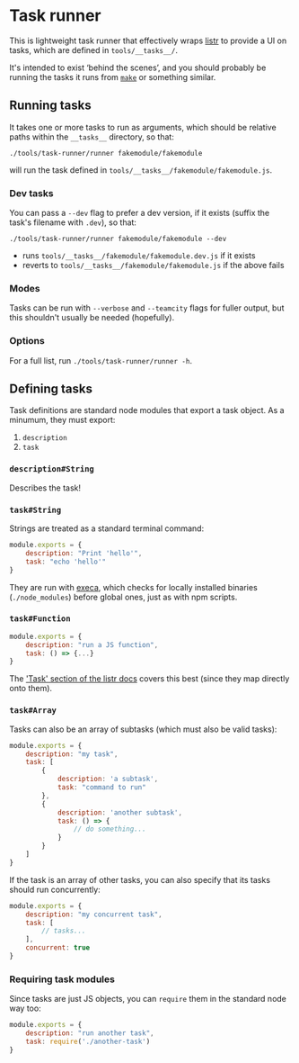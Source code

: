 # Task runner

This is lightweight task runner that effectively wraps [listr](https://github.com/SamVerschueren/listr) to provide a UI on tasks, which are defined in `tools/__tasks__/`.

It's intended to exist ‘behind the scenes’, and you should probably be running the tasks it runs from [`make`](https://github.com/guardian/frontend/blob/master/makefile) or something similar.

## Running tasks

It takes one or more tasks to run as arguments, which should be relative paths within the `__tasks__` directory, so that:

```
./tools/task-runner/runner fakemodule/fakemodule
```

will run the task defined in `tools/__tasks__/fakemodule/fakemodule.js`.

### Dev tasks

You can pass a `--dev` flag to prefer a dev version, if it exists (suffix the task's filename with `.dev`), so that:

```
./tools/task-runner/runner fakemodule/fakemodule --dev
```
- runs `tools/__tasks__/fakemodule/fakemodule.dev.js` if it exists
- reverts to `tools/__tasks__/fakemodule/fakemodule.js` if the above fails

### Modes

Tasks can be run with `--verbose` and `--teamcity` flags for fuller output, but this shouldn't usually be needed (hopefully).

### Options

For a full list, run `./tools/task-runner/runner -h`.

## Defining tasks

Task definitions are standard node modules that export a task object. As a minumum, they must export:

1. `description`
2. `task`


### `description#String`

Describes the task!

### `task#String`

Strings are treated as a standard terminal command:

```js
module.exports = {
    description: "Print 'hello'",
    task: "echo 'hello'"
}
```

They are run with [execa](https://github.com/sindresorhus/execa), which checks for locally installed binaries (`./node_modules`) before global ones, just as with npm scripts.

### `task#Function`



```js
module.exports = {
    description: "run a JS function",
    task: () => {...}
}
```
The ['Task' section of the listr docs](https://github.com/SamVerschueren/listr#task) covers this best (since they map directly onto them).

### `task#Array`

Tasks can also be an array of subtasks (which must also be valid tasks):

```js
module.exports = {
    description: "my task",
    task: [
        {
            description: 'a subtask',
            task: "command to run"
        },
        {
            description: 'another subtask',
            task: () => {
                // do something...
            }
        }
    ]
}
```

If the task is an array of other tasks, you can also specify that its tasks should run concurrently:

```js
module.exports = {
    description: "my concurrent task",
    task: [
    	// tasks...
    ],
    concurrent: true
}
```

### Requiring task modules

Since tasks are just JS objects, you can `require` them in the standard node way too:

```js
module.exports = {
    description: "run another task",
    task: require('./another-task')
}
```
